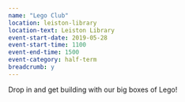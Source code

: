 ```yaml
---
name: "Lego Club"
location: leiston-library
location-text: Leiston Library
event-start-date: 2019-05-28
event-start-time: 1100
event-end-time: 1500
event-category: half-term
breadcrumb: y
---
```


Drop in and get building with our big boxes of Lego!
